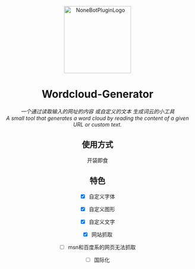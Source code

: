 <div align="center">
<a><img src="./wc.ico" width="180" height="180" alt="NoneBotPluginLogo"></a>
</div>
<div align="center">

# Wordcloud-Generator
_一个通过读取输入的网址的内容 或自定义的文本 生成词云的小工具_  
_A small tool that generates a word cloud by reading the content of a given URL or custom text._

## 使用方式
开袋即食

## 特色
- [x] 自定义字体
- [x] 自定义图形
- [x] 自定义文字
- [x] 网站抓取
- [ ] msn和百度系的网页无法抓取
- [ ] 国际化 


